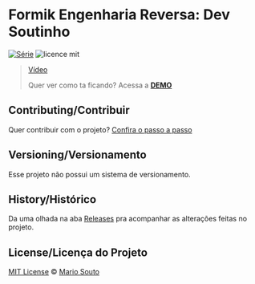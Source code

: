 # Formik Engenharia Reversa: Dev Soutinho 

[![Série](https://img.shields.io/badge/DevSoutinho-Formik%20%23EngenhariaReversa-orange)](https://youtu.be/cMq6k7ymv2s)
![licence mit](https://img.shields.io/badge/licence-MIT-blue.svg)

> [Vídeo](https://youtu.be/cMq6k7ymv2s)
> 
> Quer ver como ta ficando? Acessa a [**DEMO**](https://mariosouto.com/engenharia-reversa-formik/)

## Contributing/Contribuir
Quer contribuir com o projeto? [Confira o passo a passo](./CONTRIBUTING.md)

## Versioning/Versionamento

Esse projeto não possui um sistema de versionamento.

## History/Histórico
Da uma olhada na aba [Releases](https://github.com/omariosouto/engenharia-reversa-formik/releases) pra acompanhar as alterações feitas no projeto.

## License/Licença do Projeto
[MIT License](./LICENSE.md) © [Mario Souto](http://mariosouto.com/)
